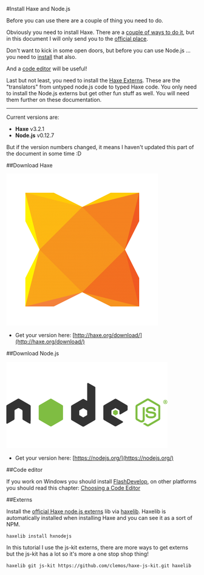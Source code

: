 #Install Haxe and Node.js

Before you can use there are a couple of thing you need to do.

Obviously you need to install Haxe. There are a [couple of ways to do it](../haxe/installation.md), but in this document I will only send you to the [official place](#haxe).

Don't want to kick in some open doors, but before you can use Node.js ... you need to [install](#node) that also.

And a [code editor](#ide) will be useful!

Last but not least, you need to install the [Haxe Externs](#externs). These are the "translators" from untyped node.js code to typed Haxe code. You only need to install the Node.js externs but get other fun stuff as well. You will need them further on these documentation. 

----

Current versions are:  

* **Haxe** v3.2.1
* **Node.js** v0.12.7

But if the version numbers changed, it means I haven't updated this part of the document in some time :D

<a name="haxe"></a>
##Download Haxe

![](../img/haxe_logo.png)

* Get your version here: [http://haxe.org/download/](http://haxe.org/download/)

<a name="node"></a>
##Download Node.js

![](../img/nodejs_logo.png)

* Get your version here: [https://nodejs.org/](https://nodejs.org/)


<a name="ide"></a>
##Code editor

If you work on Windows you should install [FlashDevelop](http://www.flashdevelop.org), on other platforms you should read this chapter: [Choosing a Code Editor](../haxe/choosing-a-code-editor.md)


<a name="externs"></a>
##Externs

Install the [official Haxe node.js externs](https://github.com/HaxeFoundation/hxnodejs) lib via [haxelib](http://lib.haxe.org/p/hxnodejs/).
Haxelib is automatically installed when installing Haxe and you can see it as a sort of NPM.

```
haxelib install hxnodejs
```

In this tutorial I use the js-kit externs, there are more ways to get externs but the js-kit has a lot so it's more a one stop shop thing!   

```
haxelib git js-kit https://github.com/clemos/haxe-js-kit.git haxelib

```